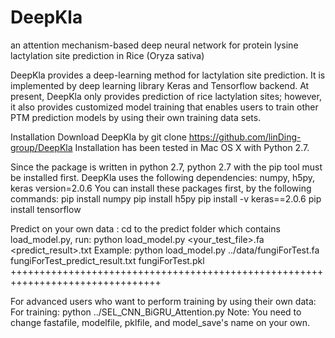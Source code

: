 # DeepKla
an attention mechanism-based deep neural network for protein lysine lactylation site prediction in Rice (Oryza sativa)

DeepKla provides a deep-learning method for lactylation site prediction. It is implemented by deep learning library Keras and Tensorflow backend. At present, DeepKla only provides prediction of rice lactylation sites; however, it also provides customized model training that enables users to train other PTM prediction models by using their own training data sets.

Installation
Download DeepKla by
git clone https://github.com/linDing-group/DeepKla
Installation has been tested in Mac OS X with Python 2.7.

Since the package is written in python 2.7, python 2.7 with the pip tool must be installed first. DeepKla uses the following dependencies: numpy, h5py, keras version=2.0.6 You can install these packages first, by the following commands:
pip install numpy
pip install h5py
pip install -v keras==2.0.6
pip install tensorflow


Predict on your own data :
cd to the predict folder which contains load_model.py, run:
python load_model.py <your_test_file>.fa <predict_result>.txt <pklFile>
Example:
python load_model.py ../data/fungiForTest.fa fungiForTest_predict_result.txt fungiForTest.pkl ++++++++++++++++++++++++++++++++++++++++++++++++++++++++++++++++++++++++++++++++

For advanced users who want to perform training by using their own data:
For training:
python ../SEL_CNN_BiGRU_Attention.py
Note: You need to change fastafile, modelfile, pklfile, and model_save's name on your own.

